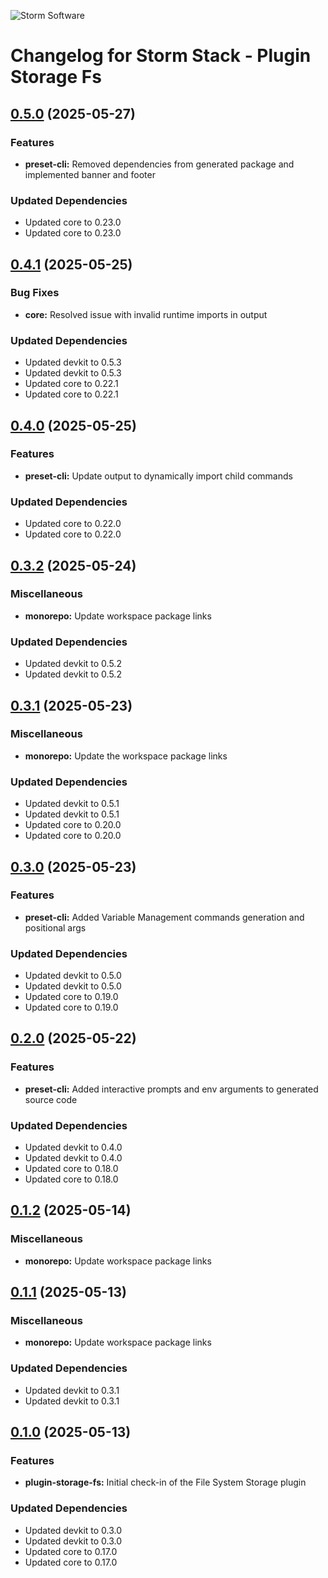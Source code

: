 ![Storm Software](https://public.storm-cdn.com/brand-banner.png)

# Changelog for Storm Stack - Plugin Storage Fs

## [0.5.0](https://github.com/storm-software/storm-stack/releases/tag/plugin-storage-fs%400.5.0) (2025-05-27)

### Features

- **preset-cli:** Removed dependencies from generated package and implemented
  banner and footer

### Updated Dependencies

- Updated core to 0.23.0
- Updated core to 0.23.0

## [0.4.1](https://github.com/storm-software/storm-stack/releases/tag/plugin-storage-fs%400.4.1) (2025-05-25)

### Bug Fixes

- **core:** Resolved issue with invalid runtime imports in output

### Updated Dependencies

- Updated devkit to 0.5.3
- Updated devkit to 0.5.3
- Updated core to 0.22.1
- Updated core to 0.22.1

## [0.4.0](https://github.com/storm-software/storm-stack/releases/tag/plugin-storage-fs%400.4.0) (2025-05-25)

### Features

- **preset-cli:** Update output to dynamically import child commands

### Updated Dependencies

- Updated core to 0.22.0
- Updated core to 0.22.0

## [0.3.2](https://github.com/storm-software/storm-stack/releases/tag/plugin-storage-fs%400.3.2) (2025-05-24)

### Miscellaneous

- **monorepo:** Update workspace package links

### Updated Dependencies

- Updated devkit to 0.5.2
- Updated devkit to 0.5.2

## [0.3.1](https://github.com/storm-software/storm-stack/releases/tag/plugin-storage-fs%400.3.1) (2025-05-23)

### Miscellaneous

- **monorepo:** Update the workspace package links

### Updated Dependencies

- Updated devkit to 0.5.1
- Updated devkit to 0.5.1
- Updated core to 0.20.0
- Updated core to 0.20.0

## [0.3.0](https://github.com/storm-software/storm-stack/releases/tag/plugin-storage-fs%400.3.0) (2025-05-23)

### Features

- **preset-cli:** Added Variable Management commands generation and positional
  args

### Updated Dependencies

- Updated devkit to 0.5.0
- Updated devkit to 0.5.0
- Updated core to 0.19.0
- Updated core to 0.19.0

## [0.2.0](https://github.com/storm-software/storm-stack/releases/tag/plugin-storage-fs%400.2.0) (2025-05-22)

### Features

- **preset-cli:** Added interactive prompts and env arguments to generated
  source code

### Updated Dependencies

- Updated devkit to 0.4.0
- Updated devkit to 0.4.0
- Updated core to 0.18.0
- Updated core to 0.18.0

## [0.1.2](https://github.com/storm-software/storm-stack/releases/tag/plugin-storage-fs%400.1.2) (2025-05-14)

### Miscellaneous

- **monorepo:** Update workspace package links

## [0.1.1](https://github.com/storm-software/storm-stack/releases/tag/plugin-storage-fs%400.1.1) (2025-05-13)

### Miscellaneous

- **monorepo:** Update workspace package links

### Updated Dependencies

- Updated devkit to 0.3.1
- Updated devkit to 0.3.1

## [0.1.0](https://github.com/storm-software/storm-stack/releases/tag/plugin-storage-fs%400.1.0) (2025-05-13)

### Features

- **plugin-storage-fs:** Initial check-in of the File System Storage plugin

### Updated Dependencies

- Updated devkit to 0.3.0
- Updated devkit to 0.3.0
- Updated core to 0.17.0
- Updated core to 0.17.0
